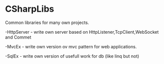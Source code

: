 # CSharpLibs
Common libraries for many own projects.

-HttpServer - write own server based on HttpListener,TcpClient,WebSocket and Commet 

-MvcEx - write own version ov mvc pattern for web applications.

-SqlEx - write own version of usefull work for db (like linq but not)
